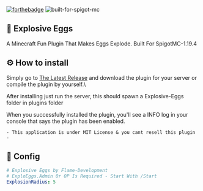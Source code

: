 [![forthebadge](https://forthebadge.com/images/badges/made-with-java.svg)](https://forthebadge.com)
![built-for-spigot-mc](https://user-images.githubusercontent.com/102294006/234592459-763d181e-43f1-47f2-972a-93b612bcb7fe.svg)


## 🥚 Explosive Eggs
A Minecraft Fun Plugin That Makes Eggs Explode. Built For SpigotMC-1.19.4

## ⚙ How to install
Simply go to [The Latest Release](https://github.com/Flame-Development/Explosive-Eggs/releases/latest) and download the plugin for your server or compile the plugin by yourself.\

After installing just run the server, this should spawn a Explosive-Eggs folder in plugins folder

When you successfully installed the plugin, you'll see a INFO log in your console that says the plugin has been enabled.

```
- This application is under MIT License & you cant resell this plugin -
```

## 🔹 Config
```yml
# Explosive Eggs by Flame-Development
# ExploEggs.Admin Or OP Is Required - Start With /Start
ExplosionRadius: 5
```
